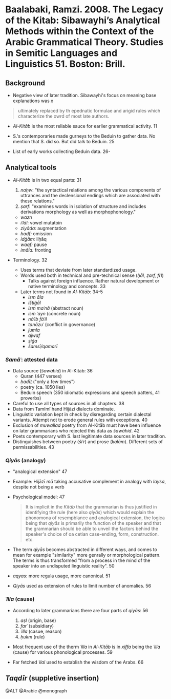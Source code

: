 # Baalabaki, Ramzi. 2008. The Legacy of the Kitab: Sibawayhi’s Analytical Methods within the Context of the Arabic Grammatical Theory. Studies in Semitic Languages and Linguistics 51. Boston: Brill.

## Background

- Negative view of later tradition. Sibawayhi's focus on meaning base explanations was x

> ultimately replaced by th epednatic formulae and arigid rules which characterize the owrd of most late authors.

- *Al-Kitāb* is the most reliable sauce for earlier grammatical activity. 11

- S.'s contemporaries made gurneys to the Beduin to gather data. No mention that S. did so. But did talk to Beduin. 25

- List of early works collecting Beduin data. 26-

## Analytical tools

- *Al-Kitāb* is in two equal parts: 31
  1. *naḥw*: "the syntactical relations among the various components of uttrances and the declensional endings which are associated with these relations."
  2. *ṣarf*: "examines words in isolation of structure and includes derivations morphology as well as morphophonology." 
    - *wazn*
    - *iʿlāl*: vowel mutatoin
    - *ziyāda:* augmentation
    - *ḥaḍf:* omission
    - *idġām:* ilḥāq
    - *waqf:* pause
    - *imāla:* fronting

- Terminology. 32
  - Uses terms that deviate from later standardized usage.
  - Words used both in technical and pre-technical sense (*ḥāl, ẓarf, fiʿl*)
    - Talks against foreign influence. Rather natural development or native terminology and concepts. 33
  - Later terms not found in *Al-Kitāb*: 34-5
    - *ism āla*
    - *ištiġāl*
    - *ism maʿnā* (abstract noun)
    - *ism ʿayn* (concrete noun)
    - *nāʾib fāʿil*
    - *tanāzuʿ* (conflict in governance)
    - *jumla*
    - *ajwaf*
    - *ṣīġa*
    - *šamsī/qamarī*

### *Samāʿ*: attested data 

- Data source (*šawāhid*) in Al-Kitāb: 36
  - Quran (447 verses)
  - *ḥadīṯ* ("only a few times")
  - poetry (ca. 1050 lies)
  - Beduin speech (350 idiomatic expressions and speech patters, 41 proverbs)
- Careful to use all types of sources in all chapters. 38
- Data from Tamīmī hand Hijāzī dialects dominate.
- Linguistic variation kept in check by disregarding certain dialectal variants. Attempt not to erode general rules with exceptions. 40 
- Exclusion of *muwallad* poetry from Al-Kitāb must have been influence on later grammarians who rejected this data as *šawāhid*. 42 
- Poets contemporary with S. last legitimate data sources in later tradition.
- Distinguishes between poetry (*šiʿr*) and prose (*kalām*). Different sets of permissabilities. 43

### *Qiyās* (analogy)

- "analogical extension" 47
- Example: Hijāzī *mā* taking accusative complement in analogy with *laysa*, despite not being a verb
- Psychological model: 47

  > It is implicit in the *Kitāb* that the grammarian is thus justified in identifying the rule (here also *qiyās*) which would explain the phonomona of resempblance and analogical extension, the logica being that *qiyās* is primarily the function of the speaker and that the grammarian should be able to unveil the factors behind the speaker's choice of oa cetian case-ending, form, construction. etc.

- The term *qiyās* becomes abstracted in different ways, and comes to mean for example "similarity" more genrally or  morphological pattern. The terms is thus transformed "from a process in the mind of the speaker into an undisputed linguistic reality". 50

- *aqyas*: more regula usage, more canonical. 51

- *Qiyās* used as extension of rules to limit number of anomalies. 56

### *ʿIlla* (cause)

- According to later grammarians there are four parts of *qiyās*: 56
  1. *aṣl* (origin, base)
  2. *farʿ* (subsidiary)
  3. *ʿilla* (casue, reason)
  4. *ḥukm* (rule)

- Most frequent use of the therm *ʿilla* in *Al-Kitāb* is in *xiffa* being the *ʿilla* (cause) for various phonological processes. 59

- Far fetched *ʿilal* used to establish the wisdom of the Arabs. 66

## *Taqdīr* (suppletive insertion)

@ALT
@Arabic
@monograph
